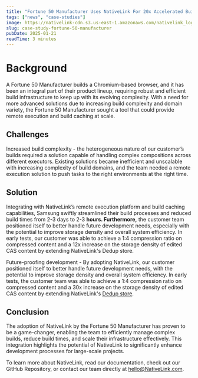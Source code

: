 ```yaml
---
title: "Fortune 50 Manufacturer Uses NativeLink For 20x Accelerated Build Speed and 30x Improved Storage Density"
tags: ["news", "case-studies"]
image: https://nativelink-cdn.s3.us-east-1.amazonaws.com/nativelink_logo.webp
slug: case-study-fortune-50-manufacturer
pubDate: 2025-01-21
readTime: 3 minutes
---
```


# Background 

A Fortune 50 Manufacturer builds a Chromium-based browser, and it has been an integral part of their product lineup, requiring robust and efficient build infrastructure to keep up with its evolving complexity. With a need for more advanced solutions due to increasing build complexity and domain variety, the Fortune 50 Manufacturer sought a tool that could provide remote execution and build caching at scale.

## Challenges 

Increased build complexity \- the heterogeneous nature of our customer’s builds required a solution capable of handling complex compositions across different executors. Existing solutions became inefficient and unscalable with increasing complexity of build domains, and the team needed a remote execution solution to push tasks to the right environments at the right time.

## Solution 

Integrating with NativeLink’s remote execution platform and build caching capabilities, Samsung swiftly streamlined their build processes and reduced build times from 2-3 days to 2-3 **hours. Furthermore,** the customer team positioned itself to better handle future development needs, especially with the potential to improve storage density and overall system efficiency. In early tests, our customer was able to achieve a 1:4 compression ratio on compressed content and a 12x increase on the storage density of edited CAS content by extending NativeLink's Dedup store.

Future-proofing development \- By adopting NativeLink, our customer positioned itself to better handle future development needs, with the potential to improve storage density and overall system efficiency. In early tests, the customer team was able to achieve a 1:4 compression ratio on compressed content and a 30x increase on the storage density of edited CAS content by extending NativeLink's [Dedup store](https://github.com/TraceMachina/nativelink/blob/main/nativelink-store/src/dedup_store.rs). 

## Conclusion 

The adoption of NativeLink by the Fortune 50 Manufacturer has proven to be a game-changer, enabling the team to efficiently manage complex builds, reduce build times, and scale their infrastructure effectively. This integration highlights the potential of NativeLink to significantly enhance development processes for large-scale projects.

To learn more about NativeLink, read our documentation, check out our GitHub Repository, or contact our team directly at [hello@NativeLink.com](mailto:hello@NativeLink.com).
